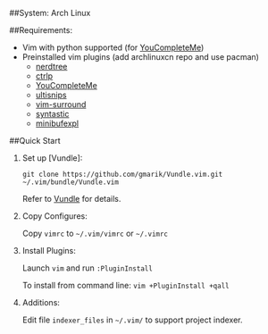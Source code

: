 ##System: Arch Linux

##Requirements:
* Vim with python supported (for [YouCompleteMe](https://github.com/Valloric/YouCompleteMe))
* Preinstalled vim plugins (add archlinuxcn repo and use pacman)
	* [nerdtree](https://github.com/scrooloose/nerdtree)
	* [ctrlp](https://github.com/kien/ctrlp.vim)
	* [YouCompleteMe](https://github.com/Valloric/YouCompleteMe)
	* [ultisnips](https://github.com/SirVer/ultisnips)
	* [vim-surround](https://github.com/tpope/vim-surround)
	* [syntastic](https://github.com/scrooloose/syntastic)
	* [minibufexpl](https://github.com/fholgado/minibufexpl.vim)

##Quick Start
1. Set up [Vundle]:

	`git clone https://github.com/gmarik/Vundle.vim.git ~/.vim/bundle/Vundle.vim`

	Refer to [Vundle](https://github.com/gmarik/Vundle.vim) for details.

2. Copy Configures:

	Copy `vimrc` to `~/.vim/vimrc` or `~/.vimrc`

3. Install Plugins:

	Launch `vim` and run `:PluginInstall`

	To install from command line: `vim +PluginInstall +qall`

4. Additions:

	Edit file `indexer_files` in `~/.vim/` to support project indexer.


